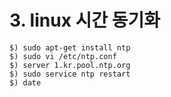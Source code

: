 # **3. linux 시간 동기화**

```
$) sudo apt-get install ntp 
$) sudo vi /etc/ntp.conf 
$) server 1.kr.pool.ntp.org 
$) sudo service ntp restart 
$) date
```